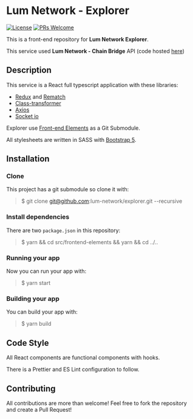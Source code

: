 # Lum Network - Explorer

[![License](https://img.shields.io/badge/License-Apache%202.0-blue.svg)](https://opensource.org/licenses/Apache-2.0)
[![PRs Welcome](https://img.shields.io/badge/PRs-welcome-brightgreen.svg)](https://reactjs.org/docs/how-to-contribute.html#your-first-pull-request)

This is a front-end repository for **Lum Network Explorer**.

This service used **Lum Network - Chain Bridge** API (code hosted [here](https://github.com/lum-network/chain-bridge))

## Description

This service is a React full typescript application with these libraries:

- [Redux](https://react-redux.js.org/) and [Rematch](https://rematchjs.org/)
- [Class-transformer](https://github.com/typestack/class-transformer)
- [Axios](https://github.com/axios/axios)
- [Socket io](https://socket.io/docs/v4/client-api/)

Explorer use [Front-end Elements](https://github.com/lum-network/frontend-elements) as a Git Submodule.

All stylesheets are written in SASS with [Bootstrap 5](https://getbootstrap.com/).

## Installation

### Clone

This project has a git submodule so clone it with:

> $ git clone git@github.com:lum-network/explorer.git --recursive

### Install dependencies

There are two `package.json` in this repository:

> $ yarn && cd src/frontend-elements && yarn && cd ../..

### Running your app

Now you can run your app with:

> $ yarn start

### Building your app

You can build your app with:

> $ yarn build

## Code Style

All React components are functional components with hooks.

There is a Prettier and ES Lint configuration to follow.

## Contributing

All contributions are more than welcome! Feel free to fork the repository and create a Pull Request!
